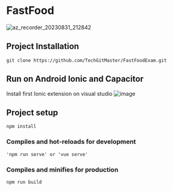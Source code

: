# FastFood
![az_recorder_20230831_212842](https://github.com/TechGitMaster/FastFoodExam/assets/52535645/07796587-6894-408b-a43a-0bcad6ddefd9)

## Project Installation
```
git clone https://github.com/TechGitMaster/FastFoodExam.git
```
## Run on Android Ionic and Capacitor
Install first Ionic extension on visual studio
![image](https://github.com/TechGitMaster/FastFoodExam/assets/52535645/2837453b-1034-4467-be47-76071f0b1aba)


## Project setup
```
npm install
```

### Compiles and hot-reloads for development
```
'npm run serve' or 'vue serve'
```

### Compiles and minifies for production
```
npm run build
```
